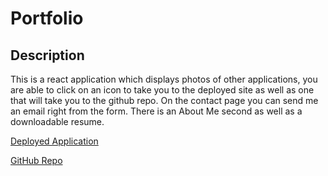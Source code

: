 # Portfolio 

## Description 
This is a react application which displays photos of other applications, you are able to click on an icon to take you to the deployed site as well as one that will take you to the github repo. On the contact page you can send me an email right from the form. There is an About Me second as well as a downloadable resume. 


[Deployed Application](https://react-portfolio-ams.herokuapp.com/)

[GitHub Repo](https://github.com/MontineSproul/portfolio_ams)



